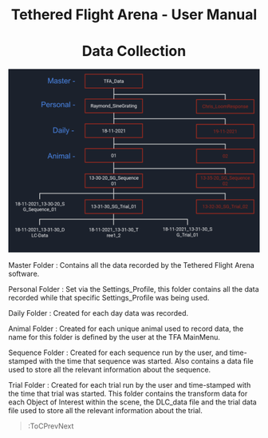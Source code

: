 <style>
img[src*="#centered"] {
   margin:auto;
   display:block;
}
h1{
   text-align:center;
}
</style>

# Tethered Flight Arena - User Manual

# Data Collection

![FolderStructure](/images/image9.png#centered)

Master Folder : Contains all the data recorded by the Tethered Flight Arena software.

Personal Folder : Set via the Settings_Profile, this folder contains all the data recorded while that specific Settings_Profile was being used.

Daily Folder : Created for each day data was recorded.

Animal Folder : Created for each unique animal used to record data, the name for this folder is defined by the user at the TFA MainMenu.

Sequence Folder : Created for each sequence run by the user, and time-stamped with the time that sequence was started. Also contains a data file used to store all the relevant information about the sequence.

Trial Folder : Created for each trial run by the user and time-stamped with the time that trial was started. This folder contains the transform data for each Object of Interest within the scene, the DLC_data file and the trial data file used to store all the relevant information about the trial.

> :ToCPrevNext